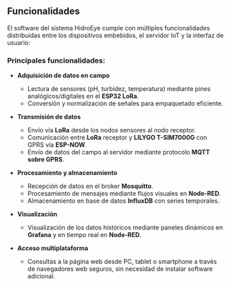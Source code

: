 ## Funcionalidades

El software del sistema HidroEye cumple con múltiples funcionalidades distribuidas entre los dispositivos embebidos, el servidor IoT y la interfaz de usuario:

### Principales funcionalidades:

- **Adquisición de datos en campo**
  - Lectura de sensores (pH, turbidez, temperatura) mediante pines analógicos/digitales en el **ESP32 LoRa**.
  - Conversión y normalización de señales para empaquetado eficiente.

- **Transmisión de datos**
  - Envío vía **LoRa** desde los nodos sensores al nodo receptor.
  - Comunicación entre **LoRa** receptor y **LILYGO T-SIM7000G** con GPRS vía **ESP-NOW**.
  - Envío de datos del campo al servidor mediante protocolo **MQTT sobre GPRS**.

- **Procesamiento y almacenamiento**
  - Recepción de datos en el broker **Mosquitto**.
  - Procesamiento de mensajes mediante flujos visuales en **Node-RED**.
  - Almacenamiento en base de datos **InfluxDB** con series temporales.

- **Visualización**
  - Visualización de los datos históricos mediante paneles dinámicos en **Grafana** y en tiempo real en **Node-RED**.

- **Acceso multiplataforma**
  - Consultas a la página web desde PC, tablet o smartphone a través de navegadores web seguros, sin necesidad de instalar software adicional.

